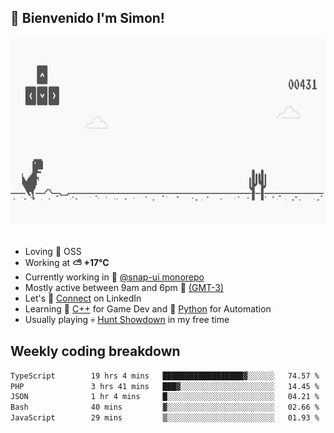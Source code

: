 <h2>👋 <b>Bienvenido I'm Simon!&nbsp;</b></h2>

<section>
  <img src="./static/banner.gif" height=300 width=1000>
</section>

<br>

<ul>
  <li>
     Loving 🤍 OSS
  </li>
  <li>
		<!--START_SECTION:weather-->
		Working at <b>⛅️  +17°C</b>
		<!--END_SECTION:weather-->
  </li>
  <li>
    Currently working in 🎨&nbsp;<a href=https://github.com/snapverse/snap-ui target=_blank>@snap-ui monorepo</a>
  </li>
  <li>
    Mostly active between 9am and 6pm 🚩 <a href=https://onlinealarmkur.com/world/es target=_blank>(GMT-3)</a>
  </li>
  <li>
    Let's 🔗&nbsp;<a href=https://www.linkedin.com/in/itssimmons target=_blank>Connect</a> on LinkedIn
  </li>
  <li>
    Learning 👴&nbsp;<a href=https://images3.memedroid.com/images/UPLOADED755/65f2bce6734f6.webp target=_blank>C++</a> for Game Dev and 🐍&nbsp;<a href=https://qph.cf2.quoracdn.net/main-qimg-4472b6229cb75bf66ab531f3ebd4f975-lq target=_blank>Python</a> for Automation
  </li>
  <li>
    Usually playing 💀&nbsp;<a href=https://www.huntshowdown.com target=_blank>Hunt Showdown</a> in my free time
  </li>
</ul>

<h2><b>Weekly coding breakdown </b></h2>

<!--START_SECTION:waka-->

```txt
TypeScript        19 hrs 4 mins   ██████████████████▓░░░░░░   74.57 %
PHP               3 hrs 41 mins   ███▓░░░░░░░░░░░░░░░░░░░░░   14.45 %
JSON              1 hr 4 mins     █░░░░░░░░░░░░░░░░░░░░░░░░   04.21 %
Bash              40 mins         ▓░░░░░░░░░░░░░░░░░░░░░░░░   02.66 %
JavaScript        29 mins         ▒░░░░░░░░░░░░░░░░░░░░░░░░   01.93 %
```

<!--END_SECTION:waka-->

